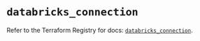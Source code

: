 # `databricks_connection`

Refer to the Terraform Registry for docs: [`databricks_connection`](https://registry.terraform.io/providers/databricks/databricks/1.44.0/docs/resources/connection).
